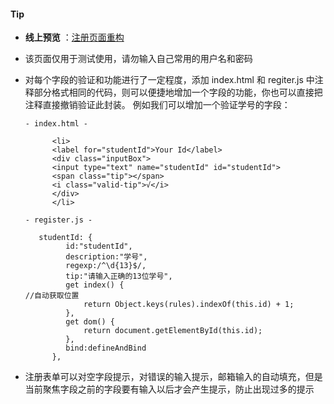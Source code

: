 #### Tip
- **线上预览** ：[注册页面重构](http://jshello.top/ci_api/index.php/admin/test)
- 该页面仅用于测试使用，请勿输入自己常用的用户名和密码
- 对每个字段的验证和功能进行了一定程度，添加 index.html 和 regiter.js 中注释部分格式相同的代码，则可以便捷地增加一个字段的功能，你也可以直接把注释直接撤销验证此封装。
  例如我们可以增加一个验证学号的字段：
  ```
  - index.html -
  
        <li>
        <label for="studentId">Your Id</label>
        <div class="inputBox">
        <input type="text" name="studentId" id="studentId">
        <span class="tip"></span>
        <i class="valid-tip">√</i>
        </div>
        </li>
     
  - register.js -

     studentId: {
           id:"studentId",
           description:"学号",
           regexp:/^\d{13}$/,
           tip:"请输入正确的13位学号",
           get index() {                                                   //自动获取位置
               return Object.keys(rules).indexOf(this.id) + 1;
           },
           get dom() {
               return document.getElementById(this.id);
           },
           bind:defineAndBind
        },

  ```

- 注册表单可以对空字段提示，对错误的输入提示，邮箱输入的自动填充，但是当前聚焦字段之前的字段要有输入以后才会产生提示，防止出现过多的提示

